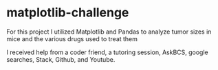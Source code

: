 # matplotlib-challenge

For this project I utilized Matplotlib and Pandas to analyze tumor sizes in mice and the various drugs used to treat them

I received help from a coder friend, a tutoring session, AskBCS, google searches, Stack, Github, and Youtube.
